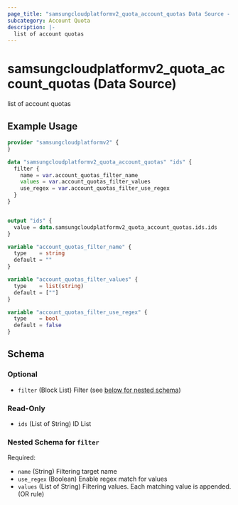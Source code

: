 ```yaml
---
page_title: "samsungcloudplatformv2_quota_account_quotas Data Source - samsungcloudplatformv2"
subcategory: Account Quota
description: |-
  list of account quotas
---
```


# samsungcloudplatformv2_quota_account_quotas (Data Source)

list of account quotas

## Example Usage

```terraform
provider "samsungcloudplatformv2" {
}

data "samsungcloudplatformv2_quota_account_quotas" "ids" {
  filter {
    name = var.account_quotas_filter_name
    values = var.account_quotas_filter_values
    use_regex = var.account_quotas_filter_use_regex
  }
}


output "ids" {
  value = data.samsungcloudplatformv2_quota_account_quotas.ids.ids
}

variable "account_quotas_filter_name" {
  type    = string
  default = ""
}

variable "account_quotas_filter_values" {
  type    = list(string)
  default = [""]
}

variable "account_quotas_filter_use_regex" {
  type    = bool
  default = false
}
```

<!-- schema generated by tfplugindocs -->
## Schema

### Optional

- `filter` (Block List) Filter (see [below for nested schema](#nestedblock--filter))

### Read-Only

- `ids` (List of String) ID List

<a id="nestedblock--filter"></a>
### Nested Schema for `filter`

Required:

- `name` (String) Filtering target name
- `use_regex` (Boolean) Enable regex match for values
- `values` (List of String) Filtering values. Each matching value is appended. (OR rule)